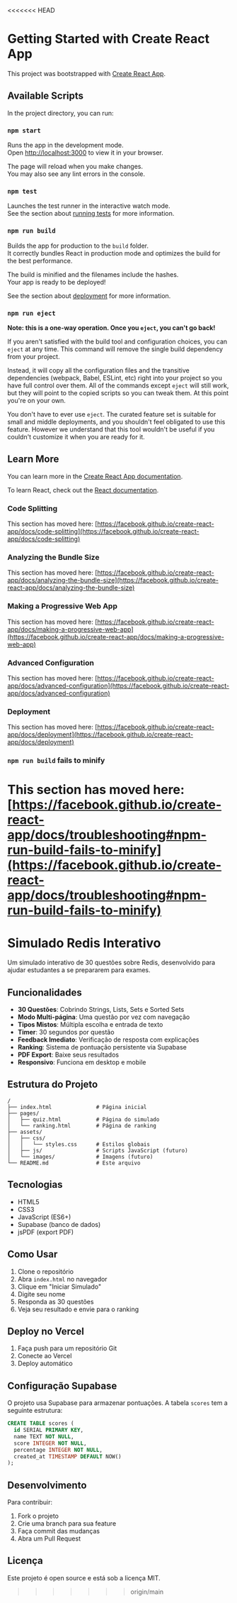 <<<<<<< HEAD
# Getting Started with Create React App

This project was bootstrapped with [Create React App](https://github.com/facebook/create-react-app).

## Available Scripts

In the project directory, you can run:

### `npm start`

Runs the app in the development mode.\
Open [http://localhost:3000](http://localhost:3000) to view it in your browser.

The page will reload when you make changes.\
You may also see any lint errors in the console.

### `npm test`

Launches the test runner in the interactive watch mode.\
See the section about [running tests](https://facebook.github.io/create-react-app/docs/running-tests) for more information.

### `npm run build`

Builds the app for production to the `build` folder.\
It correctly bundles React in production mode and optimizes the build for the best performance.

The build is minified and the filenames include the hashes.\
Your app is ready to be deployed!

See the section about [deployment](https://facebook.github.io/create-react-app/docs/deployment) for more information.

### `npm run eject`

**Note: this is a one-way operation. Once you `eject`, you can't go back!**

If you aren't satisfied with the build tool and configuration choices, you can `eject` at any time. This command will remove the single build dependency from your project.

Instead, it will copy all the configuration files and the transitive dependencies (webpack, Babel, ESLint, etc) right into your project so you have full control over them. All of the commands except `eject` will still work, but they will point to the copied scripts so you can tweak them. At this point you're on your own.

You don't have to ever use `eject`. The curated feature set is suitable for small and middle deployments, and you shouldn't feel obligated to use this feature. However we understand that this tool wouldn't be useful if you couldn't customize it when you are ready for it.

## Learn More

You can learn more in the [Create React App documentation](https://facebook.github.io/create-react-app/docs/getting-started).

To learn React, check out the [React documentation](https://reactjs.org/).

### Code Splitting

This section has moved here: [https://facebook.github.io/create-react-app/docs/code-splitting](https://facebook.github.io/create-react-app/docs/code-splitting)

### Analyzing the Bundle Size

This section has moved here: [https://facebook.github.io/create-react-app/docs/analyzing-the-bundle-size](https://facebook.github.io/create-react-app/docs/analyzing-the-bundle-size)

### Making a Progressive Web App

This section has moved here: [https://facebook.github.io/create-react-app/docs/making-a-progressive-web-app](https://facebook.github.io/create-react-app/docs/making-a-progressive-web-app)

### Advanced Configuration

This section has moved here: [https://facebook.github.io/create-react-app/docs/advanced-configuration](https://facebook.github.io/create-react-app/docs/advanced-configuration)

### Deployment

This section has moved here: [https://facebook.github.io/create-react-app/docs/deployment](https://facebook.github.io/create-react-app/docs/deployment)

### `npm run build` fails to minify

This section has moved here: [https://facebook.github.io/create-react-app/docs/troubleshooting#npm-run-build-fails-to-minify](https://facebook.github.io/create-react-app/docs/troubleshooting#npm-run-build-fails-to-minify)
=======
# Simulado Redis Interativo

Um simulado interativo de 30 questões sobre Redis, desenvolvido para ajudar estudantes a se prepararem para exames.

## Funcionalidades

- **30 Questões**: Cobrindo Strings, Lists, Sets e Sorted Sets
- **Modo Multi-página**: Uma questão por vez com navegação
- **Tipos Mistos**: Múltipla escolha e entrada de texto
- **Timer**: 30 segundos por questão
- **Feedback Imediato**: Verificação de resposta com explicações
- **Ranking**: Sistema de pontuação persistente via Supabase
- **PDF Export**: Baixe seus resultados
- **Responsivo**: Funciona em desktop e mobile

## Estrutura do Projeto

```
/
├── index.html              # Página inicial
├── pages/
│   ├── quiz.html           # Página do simulado
│   └── ranking.html        # Página de ranking
├── assets/
│   ├── css/
│   │   └── styles.css      # Estilos globais
│   ├── js/                 # Scripts JavaScript (futuro)
│   └── images/             # Imagens (futuro)
└── README.md               # Este arquivo
```

## Tecnologias

- HTML5
- CSS3
- JavaScript (ES6+)
- Supabase (banco de dados)
- jsPDF (export PDF)

## Como Usar

1. Clone o repositório
2. Abra `index.html` no navegador
3. Clique em "Iniciar Simulado"
4. Digite seu nome
5. Responda as 30 questões
6. Veja seu resultado e envie para o ranking

## Deploy no Vercel

1. Faça push para um repositório Git
2. Conecte ao Vercel
3. Deploy automático

## Configuração Supabase

O projeto usa Supabase para armazenar pontuações. A tabela `scores` tem a seguinte estrutura:

```sql
CREATE TABLE scores (
  id SERIAL PRIMARY KEY,
  name TEXT NOT NULL,
  score INTEGER NOT NULL,
  percentage INTEGER NOT NULL,
  created_at TIMESTAMP DEFAULT NOW()
);
```

## Desenvolvimento

Para contribuir:

1. Fork o projeto
2. Crie uma branch para sua feature
3. Faça commit das mudanças
4. Abra um Pull Request

## Licença

Este projeto é open source e está sob a licença MIT.
>>>>>>> origin/main
